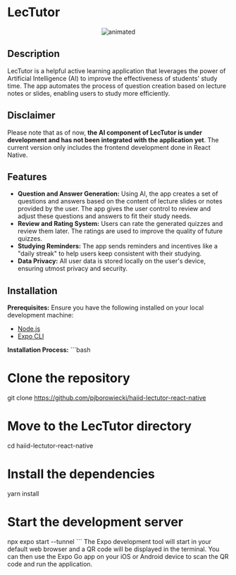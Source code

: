 # LecTutor

<p align="center">
  <img src="https://github.com/pjborowiecki/haiid-lectutor-react-native/blob/more-fixes/img/lectutor.gif" alt="animated" />
</p>


## Description
LecTutor is a helpful active learning application that leverages the power of Artificial Intelligence (AI) to improve the effectiveness of students' study time. The app automates the process of question creation based on lecture notes or slides, enabling users to study more efficiently.

## Disclaimer
Please note that as of now, **the AI component of LecTutor is under development and has not been integrated with the application yet**. The current version only includes the frontend development done in React Native.

## Features
- **Question and Answer Generation:** Using AI, the app creates a set of questions and answers based on the content of lecture slides or notes provided by the user. The app gives the user control to review and adjust these questions and answers to fit their study needs.
- **Review and Rating System:** Users can rate the generated quizzes and review them later. The ratings are used to improve the quality of future quizzes.
- **Studying Reminders:** The app sends reminders and incentives like a "daily streak" to help users keep consistent with their studying.
- **Data Privacy:** All user data is stored locally on the user's device, ensuring utmost privacy and security.

## Installation
**Prerequisites:**
Ensure you have the following installed on your local development machine:
- [Node.js](https://nodejs.org/)
- [Expo CLI](https://docs.expo.dev/get-started/installation/)

**Installation Process:**
\```bash
# Clone the repository
git clone https://github.com/pjborowiecki/haiid-lectutor-react-native

# Move to the LecTutor directory
cd haiid-lectutor-react-native

# Install the dependencies
yarn install

# Start the development server
npx expo start --tunnel
\```
The Expo development tool will start in your default web browser and a QR code will be displayed in the terminal. You can then use the Expo Go app on your iOS or Android device to scan the QR code and run the application. 

